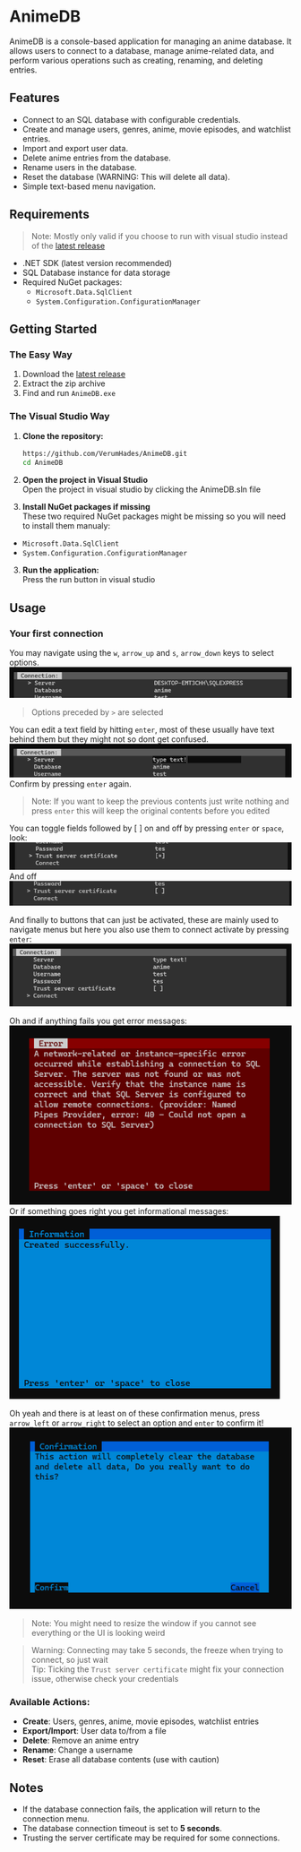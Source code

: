 # AnimeDB

AnimeDB is a console-based application for managing an anime database. 
It allows users to connect to a database, manage anime-related data, and perform various operations such as creating, renaming, and deleting entries.

## Features

- Connect to an SQL database with configurable credentials.
- Create and manage users, genres, anime, movie episodes, and watchlist entries.
- Import and export user data.
- Delete anime entries from the database.
- Rename users in the database.
- Reset the database (WARNING: This will delete all data).
- Simple text-based menu navigation.

## Requirements

> Note: Mostly only valid if you choose to run with visual studio instead of the [latest release](https://github.com/VerumHades/AnimeDB/releases/latest/download/release.zip)

- .NET SDK (latest version recommended)
- SQL Database instance for data storage
- Required NuGet packages:
	- `Microsoft.Data.SqlClient`
	- `System.Configuration.ConfigurationManager`

## Getting Started

### The Easy Way

1. Download the [latest release](https://github.com/VerumHades/AnimeDB/releases/latest/download/release.zip)
2. Extract the zip archive
3. Find and run `AnimeDB.exe`

### The Visual Studio Way
1. **Clone the repository:**
   ```sh
   https://github.com/VerumHades/AnimeDB.git
   cd AnimeDB
   ```
    
2. **Open the project in Visual Studio**  
Open the project in visual studio by clicking the AnimeDB.sln file

3. **Install NuGet packages if missing**  
These two required NuGet packages might be missing so you will need to install them manualy:
- `Microsoft.Data.SqlClient`
- `System.Configuration.ConfigurationManager`

3. **Run the application:**  
Press the run button in visual studio

## Usage


### Your first connection

You may navigate using the `w`, `arrow_up` and `s`, `arrow_down` keys to select options.
![Image](./AnimeDB/Images/screenshot.png)
> Options preceded by `>` are selected

You can edit a text field by hitting `enter`, most of these usually have text behind them but they might not so dont get confused.  
![Image](./AnimeDB/Images/screenshot2.png)  
Confirm by pressing `enter` again.
> Note: If you want to keep the previous contents just write nothing and press `enter` this will keep the original contents before you edited

You can toggle fields followed by [ ] on and off by pressing `enter` or `space`, look:  
![Image](./AnimeDB/Images/screenshot3.png)   
And off  
![Image](./AnimeDB/Images/screenshot4.png)  

And finally to buttons that can just be activated, these are mainly used to navigate menus but here you also use them to connect activate by pressing `enter`:
![Image](./AnimeDB/Images/screenshot5.png)

Oh and if anything fails you get error messages:  
![Image](./AnimeDB/Images/error.png)  
Or if something goes right you get informational messages:  
![Image](./AnimeDB/Images/info.png) 

Oh yeah and there is at least on of these confirmation menus, press `arrow_left` or `arrow_right` to select an option and `enter` to confirm it!
![Image](./AnimeDB/Images/confirm.png) 

> Note: You might need to resize the window if you cannot see everything or the UI is looking weird 

> Warning: Connecting may take 5 seconds, the freeze when trying to connect, so just wait   
> Tip: Ticking the `Trust server certificate` might fix your connection issue, otherwise check your credentials

### Available Actions:
- **Create**: Users, genres, anime, movie episodes, watchlist entries
- **Export/Import**: User data to/from a file
- **Delete**: Remove an anime entry
- **Rename**: Change a username
- **Reset**: Erase all database contents (use with caution)

## Notes

- If the database connection fails, the application will return to the connection menu.
- The database connection timeout is set to **5 seconds**.
- Trusting the server certificate may be required for some connections.